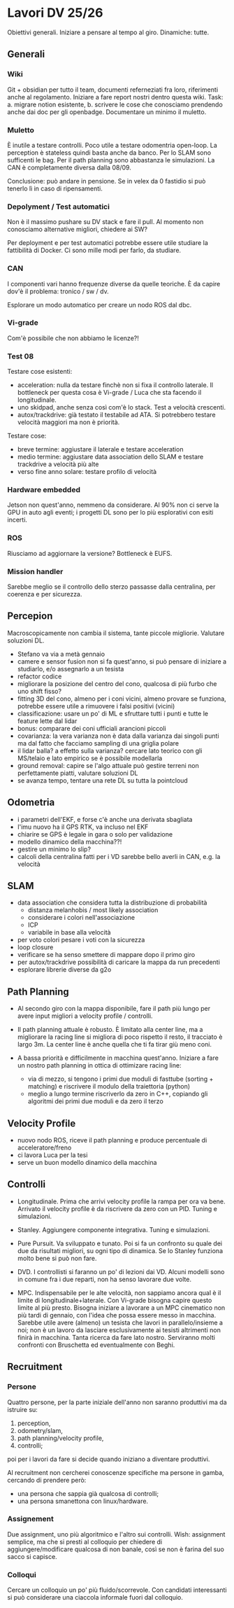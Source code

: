 # Lavori DV 25/26

Obiettivi generali.
Iniziare a pensare al tempo al giro.
Dinamiche: tutte.


## Generali

### Wiki

Git + obsidian per tutto il team, documenti referneziati fra loro, riferimenti anche al regolamento.
Iniziare a fare report nostri dentro questa wiki.
Task: a. migrare notion esistente, b. scrivere le cose che conosciamo prendendo anche dai doc per gli openbadge.
Documentare un minimo il muletto.

### Muletto

È inutile a testare controlli.
Poco utile a testare odomentria open-loop.
La perception è stateless quindi basta anche da banco.
Per lo SLAM sono sufficenti le bag.
Per il path planning sono abbastanza le simulazioni.
La CAN è completamente diversa dalla 08/09.

Conclusione: può andare in pensione.
Se in velex da 0 fastidio si può tenerlo lì in caso di ripensamenti.

### Depolyment / Test automatici
Non è il massimo pushare su DV stack e fare il pull.
Al momento non conosciamo alternative migliori, chiedere ai SW?

Per deployment e per test automatici potrebbe essere utile studiare la fattibilità di Docker.
Ci sono mille modi per farlo, da studiare.

### CAN

I componenti vari hanno frequenze diverse da quelle teoriche.
È da capire dov'è il problema: tronico / sw / dv.

Esplorare un modo automatico per creare un nodo ROS dal dbc.

### Vi-grade

Com'è possibile che non abbiamo le licenze?!

### Test 08

Testare cose esistenti:
- acceleration: nulla da testare finchè non si fixa il controllo laterale. 
    Il bottleneck per questa cosa è Vi-grade / Luca che sta facendo il longitudinale.
- uno skidpad, anche senza così com'è lo stack.
    Test a velocità crescenti.
- autox/trackdrive: già testato il testabile ad ATA.
    Si potrebbero testare velocità maggiori ma non è priorità.

Testare cose:
- breve termine: aggiustare il laterale e testare acceleration
- medio termine: aggiustare data association dello SLAM e testare trackdrive a velocità più alte
- verso fine anno solare: testare profilo di velocità

### Hardware embedded

Jetson non quest'anno, nemmeno da considerare.
Al 90% non ci serve la GPU in auto agli eventi; i progetti DL sono per lo più esplorativi con esiti incerti.

### ROS

Riusciamo ad aggiornare la versione?
Bottleneck è EUFS.

### Mission handler

Sarebbe meglio se il controllo dello sterzo passasse dalla centralina, per coerenza e per sicurezza.


## Percepion

Macroscopicamente non cambia il sistema, tante piccole migliorie.
Valutare soluzioni DL.

- Stefano va via a metà gennaio
- camere e sensor fusion non si fa quest'anno, si può pensare di iniziare a studiarlo, e/o assegnarlo a un tesista
- refactor codice
- migliorare la posizione del centro del cono, qualcosa di più furbo che uno shift fisso?
- fitting 3D del cono, almeno per i coni vicini, almeno provare se funziona, potrebbe essere utile a rimuovere i falsi positivi (vicini)
- classificazione: usare un po' di ML e sfruttare tutti i punti e tutte le feature lette dal lidar
- bonus: comparare dei coni ufficiali arancioni piccoli
- covarianza: la vera varianza non è data dalla varianza dai singoli punti ma dal fatto che facciamo sampling di una griglia polare
- il lidar balla? a effetto sulla varianza? cercare lato teorico con gli MS/telaio e lato empirico se è possibile modellarla
- ground removal: capire se l'algo attuale può gestire terreni non perfettamente piatti, valutare soluzioni DL
- se avanza tempo, tentare una rete DL su tutta la pointcloud


## Odometria

- i parametri dell'EKF, e forse c'è anche una derivata sbagliata
- l'imu nuovo ha il GPS RTK, va incluso nel EKF
- chiarire se GPS è legale in gara o solo per validazione
- modello dinamico della macchina??!
- gestire un minimo lo slip?
- calcoli della centralina fatti per i VD sarebbe bello averli in CAN, e.g. la velocità


## SLAM

- data association che considera tutta la distribuzione di probabilità
    - distanza melanhobis / most likely association
    - considerare i colori nell'associazione
    - ICP
    - variabile in base alla velocità
- per voto colori pesare i voti con la sicurezza
- loop closure
- verificare se ha senso smettere di mappare dopo il primo giro
- per autox/trackdrive possibilità di caricare la mappa da run precedenti
- esplorare librerie diverse da g2o


## Path Planning

- Al secondo giro con la mappa disponibile, fare il path più lungo per avere input migliori a velocity profile / controlli.

- Il path planning attuale è robusto.
    È limitato alla center line, ma a migliorare la racing line si migliora di poco rispetto il resto, il tracciato è largo 3m.
    La center line è anche quella che ti fa tirar giù meno coni.

- A bassa priorità e difficilmente in macchina quest'anno.
    Iniziare a fare un nostro path planning in ottica di ottimizare racing line:
    - via di mezzo, si tengono i primi due moduli di fasttube (sorting + matching) e riscrivere il modulo della traiettoria (python)
    - meglio a lungo termine riscriverlo da zero in C++, copiando gli algoritmi dei primi due moduli e da zero il terzo


## Velocity Profile

- nuovo nodo ROS, riceve il path planning e produce percentuale di acceleratore/freno
- ci lavora Luca per la tesi
- serve un buon modello dinamico della macchina


## Controlli

- Longitudinale.
    Prima che arrivi velocity profile la rampa per ora va bene.
    Arrivato il velocity profile è da riscrivere da zero con un PID.
    Tuning e simulazioni.

- Stanley.
    Aggiungere componente integrativa.
    Tuning e simulazioni.

- Pure Pursuit.
    Va sviluppato e tunato.
    Poi si fa un confronto su quale dei due da risultati migliori, su ogni tipo di dinamica.
    Se lo Stanley funziona molto bene si può non fare.

- DVD.
    I controllisti si faranno un po' di lezioni dai VD.
    Alcuni modelli sono in comune fra i due reparti, non ha senso lavorare due volte.

- MPC.
    Indispensabile per le alte velocità, non sappiamo ancora qual è il limite di longitudinale+laterale.
    Con Vi-grade bisogna capire questo limite al più presto.
    Bisogna iniziare a lavorare a un MPC cinematico non più tardi di gennaio, con l'idea che possa essere messo in macchina.
    Sarebbe utile avere (almeno) un tesista che lavori in parallelo/insieme a noi; non è un lavoro da lasciare esclusivamente ai tesisti altrimenti non finirà in macchina.
    Tanta ricerca da fare lato nostro.
    Serviranno molti confronti con Bruschetta ed eventualmente con Beghi.


## Recruitment

### Persone

Quattro persone, per la parte iniziale dell'anno non saranno produttivi ma da istruire su:

1. perception,
2. odometry/slam,
3. path planning/velocity profile,
4. controlli;

poi per i lavori da fare si decide quando iniziano a diventare produttivi.

Al recruitment non cercherei conoscenze specifiche ma persone in gamba, cercando di prendere però:

- una persona che sappia già qualcosa di controlli;
- una persona smanettona con linux/hardware.

### Assignement

Due assignment, uno più algoritmico e l'altro sui controlli.
Wish: assignment semplice, ma che si presti al colloquio per chiedere di aggiungere/modificare qualcosa di non banale, così se non è farina del suo sacco si capisce.

### Colloqui

Cercare un colloquio un po' più fluido/scorrevole.
Con candidati interessanti si può considerare una ciaccola informale fuori dal colloquio.
